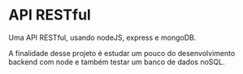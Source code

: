 # API RESTful

Uma API RESTful, usando nodeJS, express e mongoDB.

A finalidade desse projeto é estudar um pouco do desenvolvimento backend com node 
e também testar um banco de dados noSQL.

